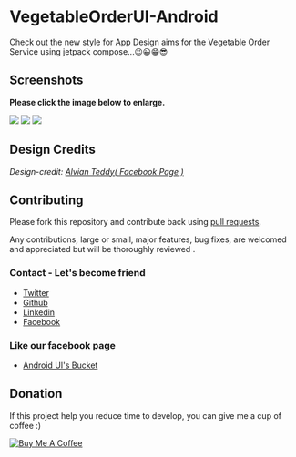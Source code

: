 # VegetableOrderUI-Android
Check out the new style for App Design aims for the Vegetable Order Service using jetpack compose...😉😀😁😎

## Screenshots

**Please click the image below to enlarge.**

<img src="https://github.com/Shashank02051997/VegetableOrderUI-Android/blob/main/Screenshots/Screenshot%201.jpg">

<img src="https://github.com/Shashank02051997/VegetableOrderUI-Android/blob/main/Screenshots/Screenshot%202.jpg">

<img src="https://github.com/Shashank02051997/VegetableOrderUI-Android/blob/main/Screenshots/Screenshot%203.jpg">

## Design Credits
<i>Design-credit: <a href="https://www.facebook.com/alvian.teddy02">Alvian Teddy( Facebook Page )</a></i>


## Contributing

Please fork this repository and contribute back using
[pull requests](https://github.com/Shashank02051997/VegetableOrderUI-Android/pulls).

Any contributions, large or small, major features, bug fixes, are welcomed and appreciated
but will be thoroughly reviewed .

### Contact - Let's become friend
- [Twitter](https://twitter.com/shashank020597)
- [Github](https://github.com/Shashank02051997)
- [Linkedin](https://www.linkedin.com/in/shashank-singhal-a87729b5/)
- [Facebook](https://www.facebook.com/shashanksinghal02)

### Like our facebook page
- [Android UI's Bucket](https://www.facebook.com/androiduisbucket)

## Donation
If this project help you reduce time to develop, you can give me a cup of coffee :) 

<a href="https://www.buymeacoffee.com/mXUuDW7" target="_blank"><img src="https://bmc-cdn.nyc3.digitaloceanspaces.com/BMC-button-images/custom_images/orange_img.png" alt="Buy Me A Coffee" style="height: auto !important;width: auto !important;" ></a>
